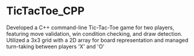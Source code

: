 # TicTacToe_CPP
Developed a C++ command-line Tic-Tac-Toe game for two players, featuring move validation, win condition checking, and draw detection. Utilized a 3x3 grid with a 2D array for board representation and managed turn-taking between players 'X' and 'O'
